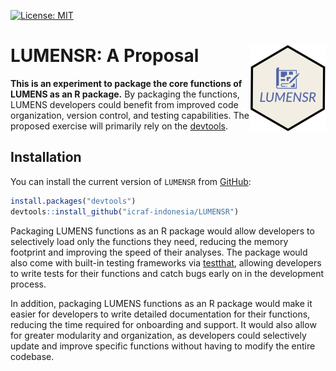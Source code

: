 <!-- badges: start -->
[![License: MIT](https://img.shields.io/badge/License-MIT-yellow.svg)](https://opensource.org/licenses/MIT)
<!-- badges: end -->

# LUMENSR: A Proposal <a href="https://icraf-indonesia.github.io/LUMENSR/"><img src="man/figures/logo.png" align="right" height="138" alt="LUMENSR website" /></a>

**This is an experiment to package the core functions of LUMENS as an R package.** By packaging the functions, LUMENS developers could benefit from improved code organization, version control, and testing capabilities. The proposed exercise will primarily rely on the [devtools](https://github.com/r-lib/devtools).

## Installation

You can install the current version of `LUMENSR` from 
[GitHub](https://github.com/): 
``` r
install.packages("devtools")
devtools::install_github("icraf-indonesia/LUMENSR")
```

Packaging LUMENS functions as an R package would allow developers to selectively load only the functions they need, reducing the memory footprint and improving the speed of their analyses. The package would also come with built-in testing frameworks via [testthat](https://github.com/r-lib/testthat), allowing developers to write tests for their functions and catch bugs early on in the development process.

In addition, packaging LUMENS functions as an R package would make it easier for developers to write detailed documentation for their functions, reducing the time required for onboarding and support. It would also allow for greater modularity and organization, as developers could selectively update and improve specific functions without having to modify the entire codebase.
